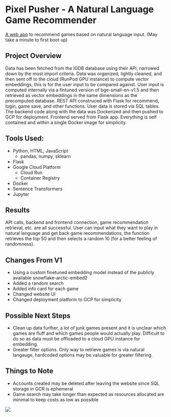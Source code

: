 # Pixel Pusher - A Natural Language Game Recommender

[A web app](https://game-recommender-v2-156728017829.us-east4.run.app) to recommend games based on natural language input.
(May take a minute to first boot up)

## Project Overview
Data has been fetched from the IGDB database using their API, narrowed down by the most import criteria. Data was organized, lightly cleaned, and then sent off to the cloud (RunPod GPU instance) to compute vector embeddings, this is for the user input to be compared against. User input is computed internally via a fintuned version of bge-small-en-v1.5 and then retrieved as vector embeddings in the same dimensions as the precomputed database. REST API construced with Flask for recommend, login, game save, and other functions. User data is stored via SQL tables. The backend code along with the data was Dockerized and then pushed to GCP for deployment. Frontend served from Flask app. Everything is self contained and within a single Docker image for simplicity.

## Tools Used:
- Python, HTML, JavaScript
  - pandas, numpy, sklearn
- Flask
- Google Cloud Platform
  - Cloud Run
  - Container Registry
- Docker
- Sentence Transformers
- Jupyter

## Results
API calls, backend and frontend connection, game recommendation retrieval, etc. are all successful. User can input what they want to play in natural language and get back game recommendations, the function retrieves the top 50 and then selects a random 10 (for a better feeling of randomness).

## Changes From V1
- Using a custom finetuned embedding model instead of the publicly available snowflake-arctic-embed2
- Added a random search
- Added info card for each game
- Changed website UI
- Changed deployment platform to GCP for simplicity

## Possible Next Steps
- Clean up data further, a lot of junk games present and it is unclear which games are fluff and which games people would actually play. Difficult to do so as data must be offloaded to a cloud GPU instance for embedding.
- Greater filter options. Only way to retrieve games is via natural langauge, hardcoded options may be valuable for greater filtering.

## Things to Note
- Accounts created may be deleted after leaving the website since SQL storage in GCR is ephemeral
- Game search may take longer than expected as resources allocated are minimal to keep costs as low as possible

![](https://github.com/razinlab/GameRecommenderV2/blob/478c433abdca21029fdb5defd6e0138e2b649733/Untitled%20video%20-%20Made%20with%20Clipchamp%20(3).gif)

